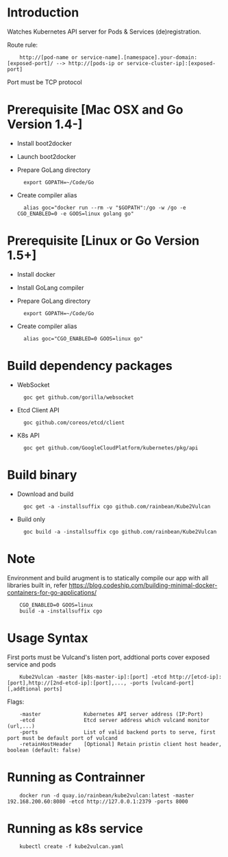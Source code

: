 Introduction
===============

Watches Kubernetes API server for Pods & Services (de)registration. 

Route rule:

		http://[pod-name or service-name].[namespace].your-domain:[exposed-port]/ --> http://[pods-ip or service-cluster-ip]:[exposed-port]

Port must be TCP protocol

Prerequisite [Mac OSX and Go Version 1.4-]
===============
* Install boot2docker
* Launch boot2docker
* Prepare GoLang directory

		export GOPATH=~/Code/Go

* Create compiler alias

		alias goc="docker run --rm -v "$GOPATH":/go -w /go -e CGO_ENABLED=0 -e GOOS=linux golang go"

Prerequisite [Linux or Go Version 1.5+]
===============
* Install docker
* Install GoLang compiler
* Prepare GoLang directory

		export GOPATH=~/Code/Go

* Create compiler alias

		alias goc="CGO_ENABLED=0 GOOS=linux go"

Build dependency packages
===============
* WebSocket

		goc get github.com/gorilla/websocket

* Etcd Client API

		goc github.com/coreos/etcd/client

* K8s API

		goc get github.com/GoogleCloudPlatform/kubernetes/pkg/api

Build binary
===============
* Download and build 

		goc get -a -installsuffix cgo github.com/rainbean/Kube2Vulcan 

* Build only

		goc build -a -installsuffix cgo github.com/rainbean/Kube2Vulcan

Note
===============
Environment and build arugment is to statically compile our app with all libraries built in, refer https://blog.codeship.com/building-minimal-docker-containers-for-go-applications/

		CGO_ENABLED=0 GOOS=linux 
		build -a -installsuffix cgo 


Usage Syntax
===============
First ports must be Vulcand's listen port, addtional ports cover exposed service and pods

		Kube2Vulcan -master [k8s-master-ip]:[port] -etcd http://[etcd-ip]:[port],http://[2nd-etcd-ip]:[port],..., -ports [vulcand-port][,addtional ports]

Flags:
		
		-master              Kubernetes API server address (IP:Port)
		-etcd                Etcd server address which vulcand monitor (url,...)
		-ports               List of valid backend ports to serve, first port must be default port of vulcand
		-retainHostHeader    [Optional] Retain pristin client host header, boolean (default: false)

Running as Contrainner
===============
		docker run -d quay.io/rainbean/kube2vulcan:latest -master 192.168.200.60:8080 -etcd http://127.0.0.1:2379 -ports 8000

Running as k8s service
===============
		kubectl create -f kube2vulcan.yaml


